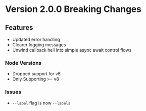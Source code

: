 # Version 2.0.0 Breaking Changes

## Features

-   Updated error handling
-   Clearer logging messages
-   Unwind callback hell into simple async await control flows

### Node Versions

-   Dropped support for v6
-   Only Supporting >= v8

### Issues

-   `--label` flag is now `--labels`
